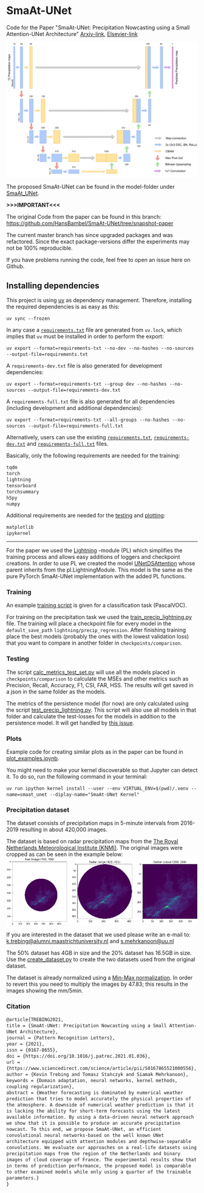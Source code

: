# SmaAt-UNet
Code for the Paper "SmaAt-UNet: Precipitation Nowcasting using a Small Attention-UNet Architecture" [Arxiv-link](https://arxiv.org/abs/2007.04417), [Elsevier-link](https://www.sciencedirect.com/science/article/pii/S0167865521000556?via%3Dihub)

![SmaAt-UNet](SmaAt-UNet.png)

The proposed SmaAt-UNet can be found in the model-folder under [SmaAt_UNet](models/SmaAt_UNet.py).

**>>>IMPORTANT<<<**

The original Code from the paper can be found in this branch: https://github.com/HansBambel/SmaAt-UNet/tree/snapshot-paper

The current master branch has since upgraded packages and was refactored. Since the exact package-versions differ the experiments may not be 100% reproducible.

If you have problems running the code, feel free to open an issue here on Github.

## Installing dependencies
This project is using [uv](https://docs.astral.sh/uv/) as dependency management. Therefore, installing the required dependencies is as easy as this:
```shell
uv sync --frozen
```

In any case a [`requirements.txt`](requirements.txt) file are generated from `uv.lock`, which implies that `uv` must be installed in order to perform the export:
```shell
uv export --format=requirements-txt --no-dev --no-hashes --no-sources --output-file=requirements.txt
```

A `requirements-dev.txt` file is also generated for development dependencies:
```shell
uv export --format=requirements-txt --group dev --no-hashes --no-sources --output-file=requirements-dev.txt
```

A `requirements-full.txt` file is also generated for all dependencies (including development and additional dependencies):
```shell
uv export --format=requirements-txt --all-groups --no-hashes --no-sources --output-file=requirements-full.txt
```

Alternatively, users can use the existing [`requirements.txt`](requirements.txt), [`requirements-dev.txt`](requirements-dev.txt) and [`requirements-full.txt`](requirements-full.txt) files.

Basically, only the following requirements are needed for the training:
```
tqdm
torch
lightning
tensorboard
torchsummary
h5py
numpy
```

Additional requirements are needed for the [testing](###Testing) and [plotting](###Plots):
```
matplotlib
ipykernel
```

---
For the paper we used the [Lightning](https://github.com/Lightning-AI/lightning) -module (PL) which simplifies the training process and allows easy additions of loggers and checkpoint creations.
In order to use PL we created the model [UNetDSAttention](models/unet_precip_regression_lightning.py) whose parent inherits from the pl.LightningModule. This model is the same as the pure PyTorch SmaAt-UNet implementation with the added PL functions.

### Training
An example [training script](train_SmaAtUNet.py) is given for a classification task (PascalVOC).

For training on the precipitation task we used the [train_precip_lightning.py](train_precip_lightning.py) file.
The training will place a checkpoint file for every model in the `default_save_path` `lightning/precip_regression`.
After finishing training place the best models (probably the ones with the lowest validation loss) that you want to compare in another folder in `checkpoints/comparison`.

### Testing
The script [calc_metrics_test_set.py](calc_metrics_test_set.py) will use all the models placed in `checkpoints/comparison` to calculate the MSEs and other metrics such as Precision, Recall, Accuracy, F1, CSI, FAR, HSS.
The results will get saved in a json in the same folder as the models.

The metrics of the persistence model (for now) are only calculated using the script [test_precip_lightning.py](test_precip_lightning.py). This script will also use all models in that folder and calculate the test-losses for the models in addition to the persistence model.
It will get handled by [this issue](https://github.com/HansBambel/SmaAt-UNet/issues/28).

### Plots
Example code for creating similar plots as in the paper can be found in [plot_examples.ipynb](plot_examples.ipynb).

You might need to make your kernel discoverable so that Jupyter can detect it. To do so, run the following command in your terminal:

```shell
uv run ipython kernel install --user --env VIRTUAL_ENV=$(pwd)/.venv --name=smaat_unet --diplay-name="SmaAt-UNet Kernel"
```

### Precipitation dataset
The dataset consists of precipitation maps in 5-minute intervals from 2016-2019 resulting in about 420,000 images.

The dataset is based on radar precipitation maps from the [The Royal Netherlands Meteorological Institute (KNMI)](https://www.knmi.nl/over-het-knmi/about).
The original images were cropped as can be seen in the example below:
![Precip cutout](Precipitation%20map%20Cutout.png)

If you are interested in the dataset that we used please write an e-mail to: k.trebing@alumni.maastrichtuniversity.nl and s.mehrkanoon@uu.nl

The 50% dataset has 4GB in size and the 20% dataset has 16.5GB in size. Use the [create_dataset.py](create_datasets.py) to create the two datasets used from the original dataset.

The dataset is already normalized using a [Min-Max normalization](https://en.wikipedia.org/wiki/Feature_scaling#Rescaling_(min-max_normalization)).
In order to revert this you need to multiply the images by 47.83; this results in the images showing the mm/5min.

### Citation
```
@article{TREBING2021,
title = {SmaAt-UNet: Precipitation Nowcasting using a Small Attention-UNet Architecture},
journal = {Pattern Recognition Letters},
year = {2021},
issn = {0167-8655},
doi = {https://doi.org/10.1016/j.patrec.2021.01.036},
url = {https://www.sciencedirect.com/science/article/pii/S0167865521000556},
author = {Kevin Trebing and Tomasz Staǹczyk and Siamak Mehrkanoon},
keywords = {Domain adaptation, neural networks, kernel methods, coupling regularization},
abstract = {Weather forecasting is dominated by numerical weather prediction that tries to model accurately the physical properties of the atmosphere. A downside of numerical weather prediction is that it is lacking the ability for short-term forecasts using the latest available information. By using a data-driven neural network approach we show that it is possible to produce an accurate precipitation nowcast. To this end, we propose SmaAt-UNet, an efficient convolutional neural networks-based on the well known UNet architecture equipped with attention modules and depthwise-separable convolutions. We evaluate our approaches on a real-life datasets using precipitation maps from the region of the Netherlands and binary images of cloud coverage of France. The experimental results show that in terms of prediction performance, the proposed model is comparable to other examined models while only using a quarter of the trainable parameters.}
}
```
